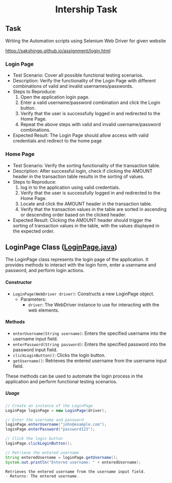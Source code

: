 <h1 align="center">Intership Task</h1>
<h2>Task</h2>
<p>Writing the Automation scripts using Selenium Web Driver for given website</p>
<a href="https://sakshingp.github.io/assignment/login.html">https://sakshingp.github.io/assignment/login.html</a>

### Login Page

- Test Scenario: Cover all possible functional testing scenarios.
- Description: Verify the functionality of the Login Page with different combinations of valid and invalid usernames/passwords.
- Steps to Reproduce:
    1. Open the application login page.
    2. Enter a valid username/password combination and click the Login button.
    3. Verify that the user is successfully logged in and redirected to the Home Page.
    4. Repeat the above steps with valid and invalid username/password combinations.
- Expected Result: The Login Page should allow access with valid credentials and redirect to the home page

### Home Page

- Test Scenario: Verify the sorting functionality of the transaction table.
- Description: After successful login, check if clicking the AMOUNT header in the transaction table results in the sorting of values.
- Steps to Reproduce:
    1. log in to the application using valid credentials.
    2. Verify that the user is successfully logged in and redirected to the Home Page.
    3. Locate and click the AMOUNT header in the transaction table.
    4. Verify that the transaction values in the table are sorted in ascending or descending order based on the clicked header.
- Expected Result: Clicking the AMOUNT header should trigger the sorting of transaction values in the table, with the values displayed in the expected order.

## LoginPage Class ([LoginPage.java](https://github.com/Narendar14082000/TestingWebsite/blob/master/src/com/example/tests/pages/LoginPage.java))

The LoginPage class represents the login page of the application. It provides methods to interact with the login form, enter a username and password, and perform login actions.

#### Constructor

- `LoginPage(WebDriver driver)`: Constructs a new LoginPage object.
    - Parameters:
        - `driver`: The WebDriver instance to use for interacting with the web elements.

#### Methods

- `enterUsername(String username)`: Enters the specified username into the username input field.
- `enterPassword(String password)`: Enters the specified password into the password input field.
- `clickLoginButton()`: Clicks the login button.
- `getUsername()`: Retrieves the entered username from the username input field.

These methods can be used to automate the login process in the application and perform functional testing scenarios.

##### Usage

```java
// Create an instance of the LoginPage
LoginPage loginPage = new LoginPage(driver);

// Enter the username and password
loginPage.enterUsername("john@example.com");
loginPage.enterPassword("password123");

// Click the login button
loginPage.clickLoginButton();

// Retrieve the entered username
String enteredUsername = loginPage.getUsername();
System.out.println("Entered username: " + enteredUsername);

Retrieves the entered username from the username input field.
- Returns: The entered username.


